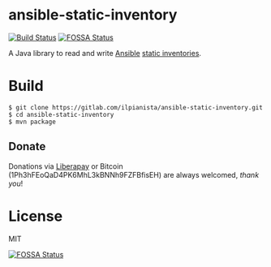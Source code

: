 ansible-static-inventory
========================

[![Build Status](https://gitlab.com/ilpianista/ansible-static-inventory/badges/master/build.svg)](https://gitlab.com/ilpianista/ansible-static-inventory/pipelines)
[![FOSSA Status](https://app.fossa.io/api/projects/git%2Bgithub.com%2Filpianista%2Fansible-inventory-java.svg?type=shield)](https://app.fossa.io/projects/git%2Bgithub.com%2Filpianista%2Fansible-inventory-java?ref=badge_shield)

A Java library to read and write [Ansible](https://www.ansible.com/) [static inventories](https://docs.ansible.com/ansible/intro_inventory.html).

# Build

    $ git clone https://gitlab.com/ilpianista/ansible-static-inventory.git
    $ cd ansible-static-inventory
    $ mvn package

## Donate

Donations via [Liberapay](https://liberapay.com/ilpianista) or Bitcoin (1Ph3hFEoQaD4PK6MhL3kBNNh9FZFBfisEH) are always welcomed, _thank you_!

# License

MIT


[![FOSSA Status](https://app.fossa.io/api/projects/git%2Bgithub.com%2Filpianista%2Fansible-inventory-java.svg?type=large)](https://app.fossa.io/projects/git%2Bgithub.com%2Filpianista%2Fansible-inventory-java?ref=badge_large)